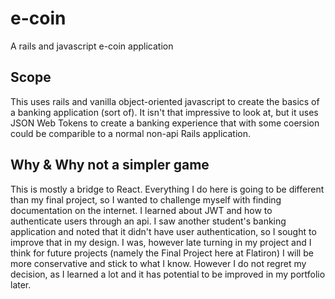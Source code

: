 # e-coin
A rails and javascript e-coin application

## Scope

This uses rails and vanilla object-oriented javascript to create the basics of a banking application (sort of). It isn't that impressive to look at, but it uses JSON Web Tokens to create a banking experience that with some coersion could be comparible to a normal non-api Rails application.

## Why & Why not a simpler game

This is mostly a bridge to React. Everything I do here is going to be different than my final project, so I wanted to challenge myself with finding documentation on the internet. I learned about JWT and how to authenticate users through an api. I saw another student's banking application and noted that it didn't have user authentication, so I sought to improve that in my design. I was, however late turning in my project and I think for future projects (namely the Final Project here at Flatiron) I will be more conservative and stick to what I know. However I do not regret my decision, as I learned a lot and it has potential to be improved in my portfolio later.